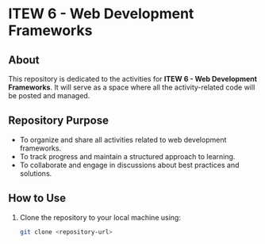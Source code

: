# ITEW 6 - Web Development Frameworks

## About

This repository is dedicated to the activities for **ITEW 6 - Web Development Frameworks**. It will serve as a space where all the activity-related code will be posted and managed.

## Repository Purpose

- To organize and share all activities related to web development frameworks.
- To track progress and maintain a structured approach to learning.
- To collaborate and engage in discussions about best practices and solutions.

## How to Use

1. Clone the repository to your local machine using:
   ```bash
   git clone <repository-url>
   ```
